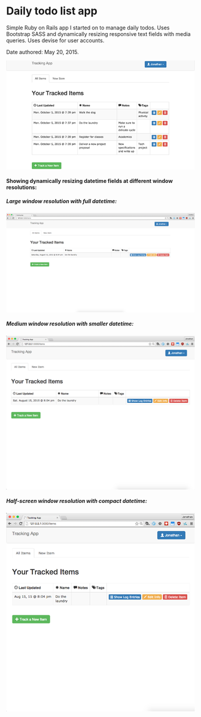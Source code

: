 # Daily todo list app

Simple Ruby on Rails app I started on to manage daily todos. Uses Bootstrap SASS and dynamically resizing responsive text fields with media queries. Uses devise for user accounts.

Date authored: May 20, 2015.

![interface screenshot](screenshots/dailies.png "Sample screen")

#### Showing dynamically resizing datetime fields at different window resolutions:

##### Large window resolution with full datetime:
![interface screenshot](screenshots/shot_large.png "Sample screen")

##### Medium window resolution with smaller datetime:
![interface screenshot](screenshots/shot_medium.png "Sample screen")

##### Half-screen window resolution with compact datetime:
![interface screenshot](screenshots/shot_small.png "Sample screen")
